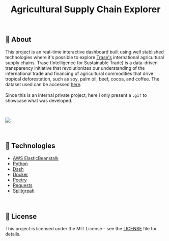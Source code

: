 <h1 align="center"> Agricultural Supply Chain Explorer </h1>
<br>

## :mag_right: About
This project is an real-time interactive dashboard built using well stablished technologies where it's possible to explore [Trase's](https://trase.earth/) international agricultural supply chains. Trase (Intelligence for Sustainable Trade) is a data-driven transparency initiative that revolutionizes our understanding of the international trade and financing of agricultural commodities that drive tropical deforestation, such as soy, palm oil, beef, cocoa, and coffee. The dataset used can be accessed [here](https://www.splitgraph.com/trase-development).
<br>
<br>
Since this is an internal private project, here I only present a `.gif` to showcase what was developed.

<br>

![](https://github.com/tomasoak/agricultural_supply_chain_explorer/blob/0df0d565c2746558a7403e1626e4b0c49512e974/SEIPCS_Explorer_Demo.gif)


<br>

## :rocket: Technologies
- [AWS ElasticBeanstalk](https://aws.amazon.com/elasticbeanstalk/)
- [Python](https://www.python.org/)
- [Dash](https://dash.plotly.com/introduction#:~:text=Dash%20is%20an%20open%20source,Enterprise%20on%20Azure%20Kubernetes%20Service.)
- [Docker](https://www.docker.com/)
- [Poetry](https://python-poetry.org/)
- [Requests](https://requests.readthedocs.io/en/latest/)
- [Splitgrpah](https://www.splitgraph.com/)


<br>

## 📝 License
This project is licensed under the MIT License - see the [LICENSE](LICENSE) file for details.
